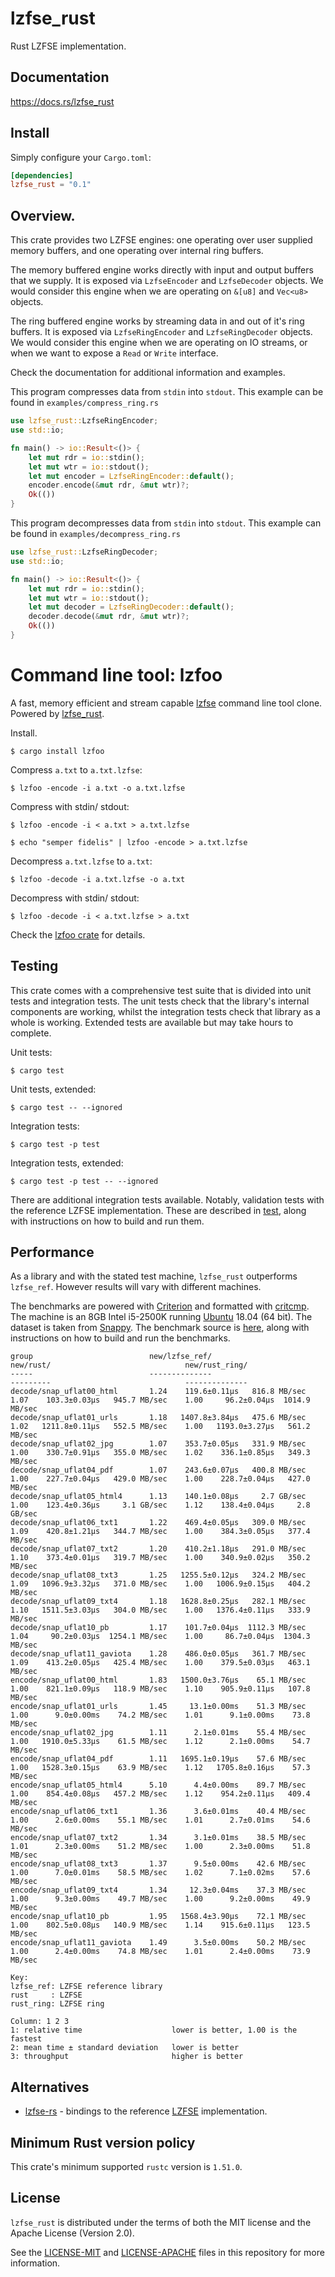# lzfse_rust
Rust LZFSE implementation.


## Documentation

https://docs.rs/lzfse_rust

## Install

Simply configure your `Cargo.toml`:

```toml
[dependencies]
lzfse_rust = "0.1"
```

## Overview.

This crate provides two LZFSE engines: one operating over user supplied memory buffers, and one operating over internal ring buffers.

The memory buffered engine works directly with input and output buffers that we supply.
It is exposed via `LzfseEncoder` and `LzfseDecoder` objects.
We would consider this engine when we are operating on `&[u8]` and `Vec<u8>` objects.

The ring buffered engine works by streaming data in and out of it's ring buffers.
It is exposed via `LzfseRingEncoder` and `LzfseRingDecoder` objects.
We would consider this engine when we are operating on IO streams, or when we want to expose a `Read` or `Write` interface.

Check the documentation for additional information and examples.

This program compresses data from `stdin` into `stdout`. This example can be found in
 `examples/compress_ring.rs`

```rust
use lzfse_rust::LzfseRingEncoder;
use std::io;

fn main() -> io::Result<()> {
    let mut rdr = io::stdin();
    let mut wtr = io::stdout();
    let mut encoder = LzfseRingEncoder::default();
    encoder.encode(&mut rdr, &mut wtr)?;
    Ok(())
}

```

This program decompresses data from `stdin` into `stdout`. This example can be found in
 `examples/decompress_ring.rs`

```rust
use lzfse_rust::LzfseRingDecoder;
use std::io;

fn main() -> io::Result<()> {
    let mut rdr = io::stdin();
    let mut wtr = io::stdout();
    let mut decoder = LzfseRingDecoder::default();
    decoder.decode(&mut rdr, &mut wtr)?;
    Ok(())
}

```

# Command line tool: lzfoo

A fast, memory efficient and stream capable [lzfse](https://github.com/lzfse/lzfse) command line tool clone.
Powered by [lzfse_rust](https://github.com/shampoofactory/lzfse_rust).

Install.

```
$ cargo install lzfoo
```

Compress `a.txt` to `a.txt.lzfse`:
```
$ lzfoo -encode -i a.txt -o a.txt.lzfse
```

Compress with stdin/ stdout:
```
$ lzfoo -encode -i < a.txt > a.txt.lzfse
```
```
$ echo "semper fidelis" | lzfoo -encode > a.txt.lzfse
```

Decompress `a.txt.lzfse` to `a.txt`:
```
$ lzfoo -decode -i a.txt.lzfse -o a.txt
```

Decompress with stdin/ stdout:
```
$ lzfoo -decode -i < a.txt.lzfse > a.txt
```

Check the [lzfoo crate](https://github.com/shampoofactory/lzfse_rust/tree/main/lzfoo) for details.



## Testing

This crate comes with a comprehensive test suite that is divided into unit tests and integration tests.
The unit tests check that the library's internal components are working, whilst the integration tests check that library as a whole is working.
Extended tests are available but may take hours to complete.

Unit tests:

```
$ cargo test
```

Unit tests, extended:

```
$ cargo test -- --ignored
```

Integration tests:

```
$ cargo test -p test
```

Integration tests, extended:

```
$ cargo test -p test -- --ignored
```

There are additional integration tests available.
Notably, validation tests with the reference LZFSE implementation.
These are described in [test](https://github.com/shampoofactory/lzfse_rust/tree/main/test), along with instructions on how to build and run them.

## Performance

As a library and with the stated test machine, `lzfse_rust` outperforms `lzfse_ref`. However results will vary with different machines.

The benchmarks are powered with [Criterion](https://github.com/bheisler/criterion.rs) and formatted with [critcmp](https://github.com/BurntSushi/critcmp).
The machine is an 8GB Intel i5-2500K running [Ubuntu](https://ubuntu.com/) 18.04 (64 bit).
The dataset is taken from [Snappy](https://github.com/google/snappy).
The benchmark source is [here]([benchmarks](https://github.com/shampoofactory/lzfse_rust/tree/main/bench)), along with instructions on how to build and run the benchmarks.

```
group                          new/lzfse_ref/                         new/rust/                              new/rust_ring/
-----                          --------------                         ---------                              --------------
decode/snap_uflat00_html       1.24    119.6±0.11µs   816.8 MB/sec    1.07    103.3±0.03µs   945.7 MB/sec    1.00     96.2±0.04µs  1014.9 MB/sec
decode/snap_uflat01_urls       1.18   1407.8±3.84µs   475.6 MB/sec    1.02   1211.8±0.11µs   552.5 MB/sec    1.00   1193.0±3.27µs   561.2 MB/sec
decode/snap_uflat02_jpg        1.07    353.7±0.05µs   331.9 MB/sec    1.00    330.7±0.91µs   355.0 MB/sec    1.02    336.1±0.85µs   349.3 MB/sec
decode/snap_uflat04_pdf        1.07    243.6±0.07µs   400.8 MB/sec    1.00    227.7±0.04µs   429.0 MB/sec    1.00    228.7±0.04µs   427.0 MB/sec
decode/snap_uflat05_html4      1.13    140.1±0.08µs     2.7 GB/sec    1.00    123.4±0.36µs     3.1 GB/sec    1.12    138.4±0.04µs     2.8 GB/sec
decode/snap_uflat06_txt1       1.22    469.4±0.05µs   309.0 MB/sec    1.09    420.8±1.21µs   344.7 MB/sec    1.00    384.3±0.05µs   377.4 MB/sec
decode/snap_uflat07_txt2       1.20    410.2±1.18µs   291.0 MB/sec    1.10    373.4±0.01µs   319.7 MB/sec    1.00    340.9±0.02µs   350.2 MB/sec
decode/snap_uflat08_txt3       1.25   1255.5±0.12µs   324.2 MB/sec    1.09   1096.9±3.32µs   371.0 MB/sec    1.00   1006.9±0.15µs   404.2 MB/sec
decode/snap_uflat09_txt4       1.18   1628.8±0.25µs   282.1 MB/sec    1.10   1511.5±3.03µs   304.0 MB/sec    1.00   1376.4±0.11µs   333.9 MB/sec
decode/snap_uflat10_pb         1.17    101.7±0.04µs  1112.3 MB/sec    1.04     90.2±0.03µs  1254.1 MB/sec    1.00     86.7±0.04µs  1304.3 MB/sec
decode/snap_uflat11_gaviota    1.28    486.0±0.05µs   361.7 MB/sec    1.09    413.2±0.05µs   425.4 MB/sec    1.00    379.5±0.03µs   463.1 MB/sec
encode/snap_uflat00_html       1.83   1500.0±3.76µs    65.1 MB/sec    1.00    821.1±0.09µs   118.9 MB/sec    1.10    905.9±0.11µs   107.8 MB/sec
encode/snap_uflat01_urls       1.45     13.1±0.00ms    51.3 MB/sec    1.00      9.0±0.00ms    74.2 MB/sec    1.01      9.1±0.00ms    73.8 MB/sec
encode/snap_uflat02_jpg        1.11      2.1±0.01ms    55.4 MB/sec    1.00   1910.0±5.33µs    61.5 MB/sec    1.12      2.1±0.00ms    54.7 MB/sec
encode/snap_uflat04_pdf        1.11   1695.1±0.19µs    57.6 MB/sec    1.00   1528.3±0.15µs    63.9 MB/sec    1.12   1705.8±0.16µs    57.3 MB/sec
encode/snap_uflat05_html4      5.10      4.4±0.00ms    89.7 MB/sec    1.00    854.4±0.08µs   457.2 MB/sec    1.12    954.2±0.11µs   409.4 MB/sec
encode/snap_uflat06_txt1       1.36      3.6±0.01ms    40.4 MB/sec    1.00      2.6±0.00ms    55.1 MB/sec    1.01      2.7±0.01ms    54.6 MB/sec
encode/snap_uflat07_txt2       1.34      3.1±0.01ms    38.5 MB/sec    1.01      2.3±0.00ms    51.2 MB/sec    1.00      2.3±0.00ms    51.8 MB/sec
encode/snap_uflat08_txt3       1.37      9.5±0.00ms    42.6 MB/sec    1.00      7.0±0.01ms    58.5 MB/sec    1.02      7.1±0.02ms    57.6 MB/sec
encode/snap_uflat09_txt4       1.34     12.3±0.04ms    37.3 MB/sec    1.00      9.3±0.00ms    49.7 MB/sec    1.00      9.2±0.00ms    49.9 MB/sec
encode/snap_uflat10_pb         1.95   1568.4±3.90µs    72.1 MB/sec    1.00    802.5±0.08µs   140.9 MB/sec    1.14    915.6±0.11µs   123.5 MB/sec
encode/snap_uflat11_gaviota    1.49      3.5±0.00ms    50.2 MB/sec    1.00      2.4±0.00ms    74.8 MB/sec    1.01      2.4±0.00ms    73.9 MB/sec
```

```
Key:
lzfse_ref: LZFSE reference library
rust     : LZFSE
rust_ring: LZFSE ring

Column: 1 2 3
1: relative time                    lower is better, 1.00 is the fastest 
2: mean time ± standard deviation   lower is better
3: throughput                       higher is better
```

## Alternatives

* [lzfse-rs](https://github.com/citruz/lzfse-rs) - bindings to the reference [LZFSE](https://github.com/lzfse/lzfse) implementation.


## Minimum Rust version policy

This crate's minimum supported `rustc` version is `1.51.0`.


## License

`lzfse_rust` is distributed under the terms of both the MIT license and the Apache License (Version 2.0).

See the [LICENSE-MIT](LICENSE-MIT) and [LICENSE-APACHE](LICENSE-APACHE) files in this repository for more information.
